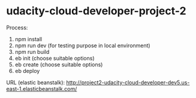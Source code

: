 # udacity-cloud-developer-project-2

Process:

1. npm install
2. npm run dev (for testing purpose in local environment)
3. npm run build
4. eb init (choose suitable options)
5. eb create (choose suitable options)
6. eb deploy

URL (elastic beanstalk): http://project2-udacity-cloud-developer-dev5.us-east-1.elasticbeanstalk.com/